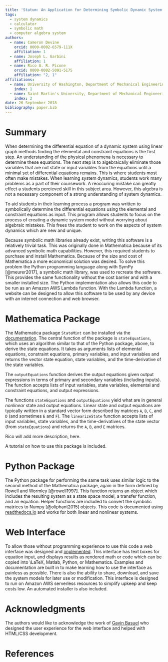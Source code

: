 ```yaml
---
title: 'Statum: An Application for Determining Symbolic Dynamic System Models using Linear Graph Methods'
tags:
  - system dynamics
  - calculator
  - symbolic math
  - computer algebra system
authors:
  - name: Cameron Devine
    orcid: 0000-0002-6579-111X
    affiliation: 1
  - name: Joseph L. Garbini
    affiliation: 1
  - name: Rico A. R. Picone
    orcid: 0000-0002-5091-5175
    affiliation: "2, 1"
affiliations:
  - name: University of Washington, Department of Mechanical Engineering
    index: 1
  - name: Saint Martin's University, Department of Mechanical Engineering
    index: 2
date: 26 September 2018
bibliography: paper.bib
---
```


# Summary

When determining the differential equation of a dynamic system using linear graph methods finding the elemental and constraint equations is the first step.
An understanding of the physical phenomena is necessary to determine these equations.
The next step is to algebraically eliminate those variables that are not state or input variables from the equations until a minimal set of differential equations remains.
This is where students most often make mistakes.
When learning system dynamics, students work many problems as a part of their coursework.
A reoccuring mistake can greatly effect a students percieved skill in this subject area.
However, this algebra is not a necessary component of a strong understanding of system dynamics.

To aid students in their learning process a program was written to symbolically determine the differential equations using the elemental and constraint equations as input.
This program allows students to focus on the process of creating a dynamic system model without worrying about algebraic mistakes.
This frees the student to work on the aspects of system dynamics which are new and unique.

Because symbolic math libraries already exist, writing this software is a relatively trivial task.
This was originally done in Mathematica because of its advanced symbolic math capabilities.
However, this required students to purchase and install Mathematica.
Because of the size and cost of Mathematica a more economical solution was desired.
To solve this problem the Python programming language along with SymPy [@meurer2017], a symbolic math library, was used to recreate the software.
This provides the same functionality without the cost barrier and with a smaller installed size.
The Python implementation also allows this code to be run as an Amazon AWS Lambda function.
With the Lambda function, a website can be designed to allow this software to be used by any device with an internet connection and web browser.

# Mathematica Package

The Mathematica package `StateMint` can be installed via the [documentation](). The central function of the package is `stateEquations`, which uses an algorithm similar to that of the Python package, above, to derive the state equations. It takes as arguments lists of elemental equations, constraint equations, primary variables, and input variables and returns the vector state equation, state variables, and the time-derivative of the state variables.

The `outputEquations` function derives the output equations given output expressions in terms of primary and secondary variables (including inputs). The function accepts lists of input variables, state variables, elemental and constraint equations, and output expressions.

The functions `stateEquations` and `outputEquations` yield what are in general *nonlinear* state and output equations. Linear state and output equations are typically written in a standard vector form described by matrices `A`, `B`, `C`, and `D` (and sometimes `E` and `F`). The `linearizeState` function accepts lists of input variables, state variables, and the time-derivatives of the state vector (from `stateEquations`) and returns the `A`, `B`, and `E` matrices.

Rico will add more description, here.

A tutorial on how to use this package is included.

# Python Package

The Python package for performing the same task uses similar logic to the second method of the Mathematica package, again in the form defined by Rowell and Wormley [@rowell1997].
This function returns an object which includes the resulting system as a state space model, a transfer function, and an equation.
Helper functions are included to convert the symbolic matrices to Numpy [@oliphant2015] objects.
This code is documented using [readthedocs.io](https://statum.readthedocs.io/en/latest/) and works for both linear and nonlinear systems.

# Web Interface

To allow those without programming experience to use this code a web interface was designed and [implemented](http://statum.camerondevine.me/).
This interface has text boxes for equation input, and displays results as rendered math or code which can be copied into \LaTeX, Matlab, Python, or Mathematica.
Examples and documentation are built in to make learning how to use the interface as painless as possible.
There is also the ability to share, download, and save the system models for later use or modification.
This interface is designed to run on Amazon AWS serverless resources to simplify upkeep and keep costs low.
An automated installer is also included.

# Acknowledgments

The authors would like to acknowledge the work of [Gavin Basuel](https://www.gavinbasuel.com/) who designed the user experience for the web interface and helped with HTML/CSS development.

# References

<!--stackedit_data:
eyJkaXNjdXNzaW9ucyI6eyJTUjhYckl2em11VWpGY1paIjp7In
N0YXJ0Ijo2NjIsImVuZCI6ODE3LCJ0ZXh0IjoiV2hlbiBkZXRl
cm1pbmluZyB0aGUgZGlmZmVyZW50aWFsIGVxdWF0aW9uIG9mIG
EgZHluYW1pYyBzeXN0ZW0gdXNpbmcgbGluZWFyIGdyYeKApiJ9
LCJkMlFycnZsSnZjUmNFSXJiIjp7InN0YXJ0Ijo4MTgsImVuZC
I6OTAzLCJ0ZXh0IjoiQW4gdW5kZXJzdGFuZGluZyBvZiB0aGUg
cGh5c2ljYWwgcGhlbm9tZW5hIGlzIG5lY2Vzc2FyeSB0byBkZX
Rlcm1pbmUgdGhlc2UgZXF1YeKApiJ9LCJleVB3U3hGS1pTN3Vi
aWxuIjp7InN0YXJ0IjoxMTI1LCJlbmQiOjEzMDMsInRleHQiOi
JXaGVuIGxlYXJuaW5nIHN5c3RlbSBkeW5hbWljcywgc3R1ZGVu
dHMgd29yayBtYW55IHByb2JsZW1zIGFzIGEgcGFydCBvZiB0aG
VpciBj4oCmIn0sIkJhcEpWbXc2RFVXNEpNZVMiOnsic3RhcnQi
OjEzMDQsImVuZCI6MTQwMCwidGV4dCI6Ikhvd2V2ZXIsIHRoaX
MgYWxnZWJyYSBpcyBub3QgYSBuZWNlc3NhcnkgY29tcG9uZW50
IG9mIGEgc3Ryb25nIHVuZGVyc3RhbmRpbmcgb2bigKYifSwia0
l0TDFRVkJISXlrbVRCdCI6eyJzdGFydCI6MTQwMiwiZW5kIjox
NTczLCJ0ZXh0IjoiVG8gYWlkIHN0dWRlbnRzIGluIHRoZWlyIG
xlYXJuaW5nIHByb2Nlc3MgYSBwcm9ncmFtIHdhcyB3cml0dGVu
IHRvIHN5bWJvbGljYWxseeKApiJ9LCJTbmg2bWwzYnhGa0dQTW
1mIjp7InN0YXJ0IjoxNzA1LCJlbmQiOjE3OTUsInRleHQiOiJU
aGlzIGZyZWVzIHRoZSBzdHVkZW50IHRvIHdvcmsgb24gdGhlIG
FzcGVjdHMgb2Ygc3lzdGVtIGR5bmFtaWNzIHdoaWNoIGFyZSBu
ZXfigKYifSwiSDVBV2V4YUM4emxYYjIxTyI6eyJzdGFydCI6MT
c5NywiZW5kIjoxODk1LCJ0ZXh0IjoiQmVjYXVzZSBzeW1ib2xp
YyBtYXRoIGxpYnJhcmllcyBhbHJlYWR5IGV4aXN0LCB3cml0aW
5nIHRoaXMgc29mdHdhcmUgaXMgYSByZWxhdOKApiJ9LCJ3RUc2
Vnc4a1F3WnBoVzYzIjp7InN0YXJ0IjoxOTE2LCJlbmQiOjE5Mj
AsInRleHQiOiJkb25lIn0sIlF3TER2M0gzQk1QTFVMNTAiOnsi
c3RhcnQiOjIwMDIsImVuZCI6MjAxMCwidGV4dCI6InJlcXVpcm
VkIn0sInBSS1Rpbm9LZ3NXN1Z0MkgiOnsic3RhcnQiOjIwNzIs
ImVuZCI6MjA4NSwidGV4dCI6InNpemUgYW5kIGNvc3QifSwicn
gyTHVtZGNLVkVpMmZVSyI6eyJzdGFydCI6MjI1NiwiZW5kIjoy
MjYwLCJ0ZXh0IjoidXNlZCJ9LCI2ZWkyTVJOeTBzbWl4WGd1Ij
p7InN0YXJ0IjoyNTEyLCJlbmQiOjI1MTgsInRleHQiOiJjYW4g
YmUifSwiOFZHbDlDWXJqWFBOZTRHNCI6eyJzdGFydCI6MjYwOC
wiZW5kIjoyNjIwLCJ0ZXh0Ijoid2ViIGJyb3dzZXIuIn0sIlND
bm5wMlRjQVo2ZWRJVEMiOnsic3RhcnQiOjI2MjIsImVuZCI6Mj
Y0MywidGV4dCI6IiMgTWF0aGVtYXRpY2EgUGFja2FnZSJ9LCJ6
ZW1ta2hVTlFwdk5BQmtaIjp7InN0YXJ0IjozOTI1LCJlbmQiOj
M5MzMsInRleHQiOiJpbmNsdWRlZCJ9fSwiY29tbWVudHMiOnsi
UnlMamsycUxjcjhEczhKZCI6eyJkaXNjdXNzaW9uSWQiOiJTUj
hYckl2em11VWpGY1paIiwic3ViIjoiZ286MTAyOTA1NDM1NTMw
ODk2NDc0ODAwIiwidGV4dCI6IkknbSBhIGJpZyBiZWxpZXZlci
B0aGF0IHlvdXIgZmlyc3Qgc2VudGVuY2Ugc2hvdWxkIHRyeSB0
byBjb252ZXkgdGhlIG1haW4gcG9pbnQgb2YgeW91ciBwYXBlci
4gVGhpcyBpcyBtb3JlIG9mIGFuIFwiaW50cm9kdWN0aW9uXCIg
c2VjdGlvbiBzZW50ZW5jZSwgYXMgYXJlIHRob3NlIHRoYXQgZm
9sbG93IGl0LiBQZXJoYXBzIHRoaXMgKmlzKiBlZmZlY3RpdmVs
eSB0aGUgaW50cm9kdWN0aW9uIGFuZCB0aGVyZSdzIGEgc2VwYX
JhdGUgYWJzdHJhY3QgLi4uIGlmIHNvLCB0aGF0J3MgZmluZS4i
LCJjcmVhdGVkIjoxNTQzNzE5MTAyODMwfSwiemRod2NNWmllRF
dySXBrQyI6eyJkaXNjdXNzaW9uSWQiOiJTUjhYckl2em11VWpG
Y1paIiwic3ViIjoiZ286MTAyOTA1NDM1NTMwODk2NDc0ODAwIi
widGV4dCI6IkknbSBnb2luZyB0byBjb250aW51ZSBjb21tZW50
aW5nIGFzIGlmIHRoaXMgdGV4dCBpcyBwcmVjZWRlZCBieSBhbi
BhYnN0cmFjdCBvZiBzb21lIHNvcnQuIiwiY3JlYXRlZCI6MTU0
MzcxOTIwMTgwOH0sIm9oMWpmNmVPTmJHYjVyMHciOnsiZGlzY3
Vzc2lvbklkIjoiZDJRcnJ2bEp2Y1JjRUlyYiIsInN1YiI6Imdv
OjEwMjkwNTQzNTUzMDg5NjQ3NDgwMCIsInRleHQiOiJUcnVlLC
BidXQgcHJvYmFibHkgbm90IG5lZWRlZCBoZXJlIiwiY3JlYXRl
ZCI6MTU0MzcxOTI0MDgzNn0sInViZHFOaFdTbXRHVWtTV2UiOn
siZGlzY3Vzc2lvbklkIjoiZXlQd1N4RktaUzd1YmlsbiIsInN1
YiI6ImdvOjEwMjkwNTQzNTUzMDg5NjQ3NDgwMCIsInRleHQiOi
JJIHRoaW5rIGFkZGluZyBhIHBocmFzZSB0byB0aGUgcHJlY2Vk
aW5nIHNlbnRlbmNlIGNvdWxkIGNhcHR1cmUgd2hhdCB5b3Uncm
UgdHJ5aW5nIHRvIHNheSwgaGVyZS4gU29tZXRoaW5nIGxpa2Ug
XCIuLi4gbWFrZSBtaXN0YWtlcywgd2hpY2ggbGVhZCB0byBmcn
VzdHJhdGlvbiBhbmQgZGlzY291cmFnZW1lbnQgd2hlbiBtYW51
YWxseSByZWR1Y2luZyB0aGUgc3lzdGVtIG9mIGVxdWF0aW9ucy
5cIiIsImNyZWF0ZWQiOjE1NDM3MTk2MTA2ODd9LCI0NFdCZTRr
WEVBRktvSFFLIjp7ImRpc2N1c3Npb25JZCI6IkJhcEpWbXc2RF
VXNEpNZVMiLCJzdWIiOiJnbzoxMDI5MDU0MzU1MzA4OTY0NzQ4
MDAiLCJ0ZXh0IjoiQWx3YXlzIHRyeSB0byBzaGVkIHdvcmRzLC
B3aGVuIHBvc3NpYmxlLiBBbHNvIHRyeSBwYWNraW5nIGluIGFz
IG11Y2ggc3BlY2lmaWNpdHkuIEhlcmUgeW91IGNvdWxkIHNheS
BcIkhvd2V2ZXIsIGZsYXdsZXNzIG1hbnVhbCBhbGdlYnJhIGlz
IG5vdCByZXF1aXJlZCB0byB1bmRlcnN0YW5kIHN5c3RlbSBkeW
5hbWljcy5cIiIsImNyZWF0ZWQiOjE1NDM3MTk4NzAxMjJ9LCJh
NkRJZlFoTnppbTAweTBuIjp7ImRpc2N1c3Npb25JZCI6IkJhcE
pWbXc2RFVXNEpNZVMiLCJzdWIiOiJnbzoxMDI5MDU0MzU1MzA4
OTY0NzQ4MDAiLCJ0ZXh0IjoiSSB3b3VsZCBhZGQgc29tZXRoaW
5nIGxpa2UgXCJNb3Jlb3ZlciwgdGhlIGFsZ2VicmEgY2FuIGJl
IGF1dG9tYXRlZCwgYSBmZXcgdG9vbHMgZm9yIHdoaWNoIHdlIH
ByZXNlbnQsIGhlcmUuIiwiY3JlYXRlZCI6MTU0MzcxOTk3MjMw
OX0sIjRCcmNOanNEbHhTYkxsTTYiOnsiZGlzY3Vzc2lvbklkIj
oia0l0TDFRVkJISXlrbVRCdCIsInN1YiI6ImdvOjEwMjkwNTQz
NTUzMDg5NjQ3NDgwMCIsInRleHQiOiJXZSBjYW4gbm93IGJlIG
1vcmUgc3BlY2lmaWMsIGhlcmUuIFdlIGhhdmUgYWxyZWFkeSBp
bnRyb2R1Y2VkIHRoZSBlcXVhdGlvbnMgYW5kIHRoZSB0YXNrIG
9mIGF1dG9tYXRpb24uIiwiY3JlYXRlZCI6MTU0MzcyMDA2MzY5
Mn0sInNveUhHd2ZCcWR6NVU4WDUiOnsiZGlzY3Vzc2lvbklkIj
oiU25oNm1sM2J4RmtHUE1tZiIsInN1YiI6ImdvOjEwMjkwNTQz
NTUzMDg5NjQ3NDgwMCIsInRleHQiOiJJIHRoaW5rIHlvdSBjb3
VsZCByZXBocmFzZSB0aGlzIHRvIGJlIG1vcmUgY2xlYXIgdGhh
dCB0aGUgXCJuZXdcIiBhbmQgXCJ1bmlxdWVcIiBhc3BlY3RzIG
FyZSBzbyB0byB0aGUgc3R1ZGVudHMsIG5vdCBzeXN0ZW0gZHlu
YW1pY3MuIiwiY3JlYXRlZCI6MTU0MzcyMDE0MDQxMH0sIkpybW
RDcXJJSFBXNm5RY1UiOnsiZGlzY3Vzc2lvbklkIjoiSDVBV2V4
YUM4emxYYjIxTyIsInN1YiI6ImdvOjEwMjkwNTQzNTUzMDg5Nj
Q3NDgwMCIsInRleHQiOiJDb25zaWRlciBnZXR0aW5nIHJpZCBv
ZiB0aGUgZXhpc3RlbmNlIHN0YXRlbWVudCBhbmQgaW5zdGVhZC
Bmb2N1cyBvbiB0aGUgZmFjdCB0aGF0IHdlICphcHBsaWVkIGV4
aXN0aW5nKiBzeW1ib2xpYyBtYXRoIGxpYnJhcmllcy4gQWxzby
Bjb25zaWRlciBjYWxsaW5nIGl0IFwibWF0aGVtYXRpY3NcIiBi
ZWNhdXNlIHdlJ3JlIGZhbmN5IiwiY3JlYXRlZCI6MTU0MzcyMD
I3NTY1OX0sIko2RzZvODRjSHRXQTV0WlAiOnsiZGlzY3Vzc2lv
bklkIjoid0VHNlZ3OGtRd1pwaFc2MyIsInN1YiI6ImdvOjEwMj
kwNTQzNTUzMDg5NjQ3NDgwMCIsInRleHQiOiJDb25zaWRlciBy
ZXBocmFzaW5nIHRvIGF2b2lkIFwiZG9uZVwiIiwiY3JlYXRlZC
I6MTU0MzcyMDMwNDkzMX0sInR3WmZ5RnhIVms0ZnZpbUQiOnsi
ZGlzY3Vzc2lvbklkIjoiUXdMRHYzSDNCTVBMVUw1MCIsInN1Yi
I6ImdvOjEwMjkwNTQzNTUzMDg5NjQ3NDgwMCIsInRleHQiOiJJ
IHRoaW5rIHByZXNlbnQgdGVuc2UgaXMgYmV0dGVyIHNpbmNlIH
dlJ3JlIHN0aWxsIHJlbGVhc2luZyBhIE1NQSBwYWNrYWdlIiwi
Y3JlYXRlZCI6MTU0MzcyMDMzMzU0OH0sImtuWklSeWw3UnJFWF
VUMzYiOnsiZGlzY3Vzc2lvbklkIjoicFJLVGlub0tnc1c3VnQy
SCIsInN1YiI6ImdvOjEwMjkwNTQzNTUzMDg5NjQ3NDgwMCIsIn
RleHQiOiJJIHRoaW5rIHBlcmhhcHMgdGhlIG1vc3QgaW1wb3J0
YW50IGFzcGVjdCBpcyB0aGF0IGl0IHJlcXVpcmVzIHN0dWRlbn
RzIHRvIGxlYXJuIGEgbmV3IHNvZnR3YXJlIHN5c3RlbSAuLi4g
d2hpY2ggbW9yZSB0aGFuIG91dHdlaWdocyB0aGUgYWR2YW50YW
dlcyBmb3IgbW9zdCBvZiB0aGUgc3R1ZGVudHMgLi4uIHlvdXIg
d2ViIGFwcCBsZXRzIHRoZW0gZ2V0IHN0YXJ0ZWQgd2l0aG91dC
BsZWFybmluZyBNTUEiLCJjcmVhdGVkIjoxNTQzNzIwNDQ1Njc4
fSwiNG94clJzaEZJaWNNMkVPTyI6eyJkaXNjdXNzaW9uSWQiOi
JyeDJMdW1kY0tWRWkyZlVLIiwic3ViIjoiZ286MTAyOTA1NDM1
NTMwODk2NDc0ODAwIiwidGV4dCI6Ikl0J3MgYmVzdCB0byBhdm
9pZCBcInVzZWRcIiAuLi4gYW5kIGV2ZW4gYmV0dGVyIHRvIGF2
b2lkIHRoZSBwaHJhc2luZyB0aGF0IGxlYWQgdG8gaXQuIEUuZy
4gdGhpcyBzZW50ZW5jZSBjb3VsZCBiZSBcIkZvciB0aGVzZSBy
ZWFzb25zLCBhIHZlcnNpb24gb2YgdGhlIHNvZnR3YXJlIHdyaX
R0ZW4gaW4gdGhlIFB5dGhvbiAuLi4uXCIiLCJjcmVhdGVkIjox
NTQzNzIwNjY1OTA2fSwiSGRWSXV4TTFEWlJHS1A0cSI6eyJkaX
NjdXNzaW9uSWQiOiI2ZWkyTVJOeTBzbWl4WGd1Iiwic3ViIjoi
Z286MTAyOTA1NDM1NTMwODk2NDc0ODAwIiwidGV4dCI6IldlJ3
ZlIGFscmVhZHkgZG9uZSB0aGlzLCBzbyBpdCBzaG91bGQgYmUg
XCJ3YXNcIiIsImNyZWF0ZWQiOjE1NDM3MjA3Mjg0NTN9LCI0b1
NZWEcwQkNzeUhxdEFqIjp7ImRpc2N1c3Npb25JZCI6IjhWR2w5
Q1lyalhQTmU0RzQiLCJzdWIiOiJnbzoxMDI5MDU0MzU1MzA4OT
Y0NzQ4MDAiLCJ0ZXh0IjoiWW91IGNhbiBub3cgZHJpdmUgaG9t
ZSB0aGF0IHRoZSB3ZWIgYXBwIGRvZXNuJ3QgcmVxdWlyZSBhbn
kgTWF0aGVtYXRpY2Egb3IgUHl0aG9uL1N5bVB5IGtub3dsZWRn
ZSwgd2hpY2ggSSB0aGluayBpcyB0aGUgbW9zdCBpbXBvcnRhbn
QgYWR2YW50YWdlISIsImNyZWF0ZWQiOjE1NDM3MjA3OTU2NjB9
LCI0Y3hpQUZmQ2FyU2Y2NXZqIjp7ImRpc2N1c3Npb25JZCI6Il
NDbm5wMlRjQVo2ZWRJVEMiLCJzdWIiOiJnbzoxMDI5MDU0MzU1
MzA4OTY0NzQ4MDAiLCJ0ZXh0IjoiQ29uc2lkZXIgcmVvcmRlcm
luZyB0aGVzZSAuLi4gYXQgbGVhc3QgcHV0dGluZyBNTUEgbGFz
dCwgc2luY2UgSSB0aGluayBpdCdzIGxlYXN0IGltcG9ydGFudC
4iLCJjcmVhdGVkIjoxNTQzNzIyNTMxNjc3fSwiQnh5TGt0RDlJ
M3QyVzZ1VSI6eyJkaXNjdXNzaW9uSWQiOiJ6ZW1ta2hVTlFwdk
5BQmtaIiwic3ViIjoiZ286MTAyOTA1NDM1NTMwODk2NDc0ODAw
IiwidGV4dCI6IldoZXJlPyIsImNyZWF0ZWQiOjE1NDM3MjMwNz
Q5Mjl9LCJxMEFKWnR1RzlTa2I2TnNVIjp7ImRpc2N1c3Npb25J
ZCI6InplbW1raFVOUXB2TkFCa1oiLCJzdWIiOiJnbzoxMDI5MD
U0MzU1MzA4OTY0NzQ4MDAiLCJ0ZXh0IjoiSSBtZWFuIHdlIHNo
b3VsZCBoeXBlcmxpbmsgaXQiLCJjcmVhdGVkIjoxNTQzNzIzMD
kyMDIxfX0sImhpc3RvcnkiOlstMTQ5OTk4NDYwNiwtMjU2OTY1
ODM3LC0xMjAxOTEwNDUyLDIwOTg3NzU5NjBdfQ==
-->